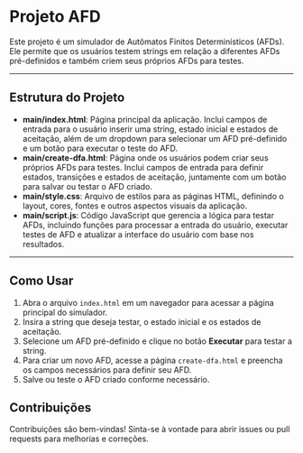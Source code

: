 # Projeto AFD

Este projeto é um simulador de Autômatos Finitos Determinísticos (AFDs). Ele permite que os usuários testem strings em relação a diferentes AFDs pré-definidos e também criem seus próprios AFDs para testes.

---

## Estrutura do Projeto

- **main/index.html**: Página principal da aplicação. Inclui campos de entrada para o usuário inserir uma string, estado inicial e estados de aceitação, além de um dropdown para selecionar um AFD pré-definido e um botão para executar o teste do AFD.
- **main/create-dfa.html**: Página onde os usuários podem criar seus próprios AFDs para testes. Inclui campos de entrada para definir estados, transições e estados de aceitação, juntamente com um botão para salvar ou testar o AFD criado.
- **main/style.css**: Arquivo de estilos para as páginas HTML, definindo o layout, cores, fontes e outros aspectos visuais da aplicação.
- **main/script.js**: Código JavaScript que gerencia a lógica para testar AFDs, incluindo funções para processar a entrada do usuário, executar testes de AFD e atualizar a interface do usuário com base nos resultados.

---

## Como Usar

1. Abra o arquivo `index.html` em um navegador para acessar a página principal do simulador.
2. Insira a string que deseja testar, o estado inicial e os estados de aceitação.
3. Selecione um AFD pré-definido e clique no botão **Executar** para testar a string.
4. Para criar um novo AFD, acesse a página `create-dfa.html` e preencha os campos necessários para definir seu AFD.
5. Salve ou teste o AFD criado conforme necessário.


## Contribuições

Contribuições são bem-vindas! Sinta-se à vontade para abrir issues ou pull requests para melhorias e correções.